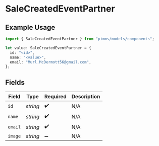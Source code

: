 # SaleCreatedEventPartner

## Example Usage

```typescript
import { SaleCreatedEventPartner } from "pimms/models/components";

let value: SaleCreatedEventPartner = {
  id: "<id>",
  name: "<value>",
  email: "Murl.McDermott56@gmail.com",
};
```

## Fields

| Field              | Type               | Required           | Description        |
| ------------------ | ------------------ | ------------------ | ------------------ |
| `id`               | *string*           | :heavy_check_mark: | N/A                |
| `name`             | *string*           | :heavy_check_mark: | N/A                |
| `email`            | *string*           | :heavy_check_mark: | N/A                |
| `image`            | *string*           | :heavy_minus_sign: | N/A                |